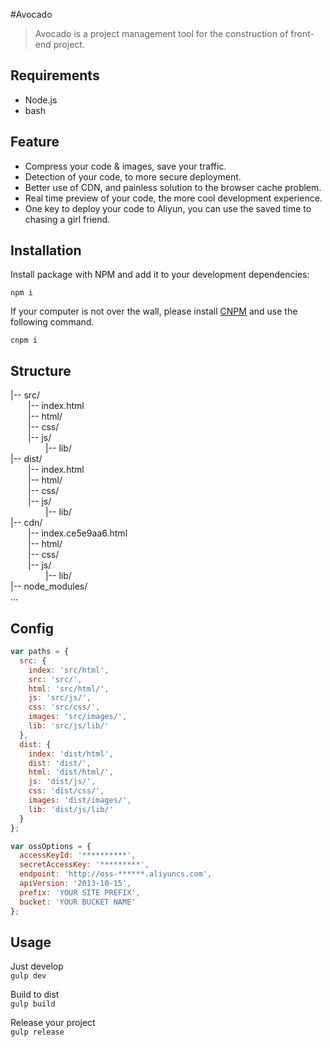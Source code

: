 #Avocado

> Avocado is a project management tool for the construction of front-end project.

## Requirements
 - Node.js
 - bash

## Feature
 - Compress your code & images, save your traffic.
 - Detection of your code, to more secure deployment.
 - Better use of CDN, and painless solution to the browser cache problem.
 - Real time preview of your code, the more cool development experience.
 - One key to deploy your code to Aliyun, you can use the saved time to chasing a girl friend.

## Installation

Install package with NPM and add it to your development dependencies:

`npm i`
 
If your computer is not over the wall, please install [CNPM](http://npm.taobao.org/) and use the following command.

`cnpm i`
 
## Structure

|-- src/  
&emsp;&emsp;|-- index.html  
&emsp;&emsp;|-- html/  
&emsp;&emsp;|-- css/  
&emsp;&emsp;|-- js/  
&emsp;&emsp;&emsp;&emsp;|-- lib/  
|-- dist/  
&emsp;&emsp;|-- index.html  
&emsp;&emsp;|-- html/  
&emsp;&emsp;|-- css/  
&emsp;&emsp;|-- js/  
&emsp;&emsp;&emsp;&emsp;|-- lib/  
|-- cdn/  
&emsp;&emsp;|-- index.ce5e9aa6.html  
&emsp;&emsp;|-- html/  
&emsp;&emsp;|-- css/  
&emsp;&emsp;|-- js/  
&emsp;&emsp;&emsp;&emsp;|-- lib/  
|-- node_modules/  
...

## Config

```javascript
var paths = {
  src: {
    index: 'src/html',
    src: 'src/',
    html: 'src/html/',
    js: 'src/js/',
    css: 'src/css/',
    images: 'src/images/',
    lib: 'src/js/lib/'
  },
  dist: {
    index: 'dist/html',
    dist: 'dist/',
    html: 'dist/html/',
    js: 'dist/js/',
    css: 'dist/css/',
    images: 'dist/images/',
    lib: 'dist/js/lib/'
  }
};

var ossOptions = {
  accessKeyId: '**********',
  secretAccessKey: '*********',
  endpoint: 'http://oss-******.aliyuncs.com',
  apiVersion: '2013-10-15',
  prefix: 'YOUR SITE PREFIX',
  bucket: 'YOUR BUCKET NAME'
};
```

## Usage

Just develop  
`gulp dev`

Build to dist  
`gulp build`

Release your project  
`gulp release`